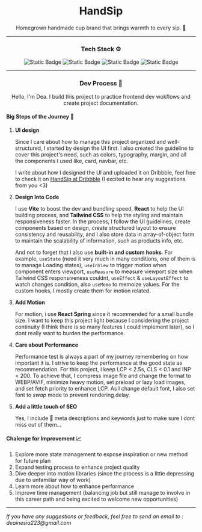 <!-- prettier-ignore-start -->
<div align="center">

# HandSip

Homegrown handmade cup brand that brings warmth to every sip. 🍵

---

### Tech Stack ⚙️

![Static Badge](https://img.shields.io/badge/Vite-%23646CFF?style=flat&logo=vite&logoColor=%23646CFF&labelColor=black)
![Static Badge](https://img.shields.io/badge/React-%2361DAFB?style=flat&logo=react&logoColor=%2361DAFB&labelColor=black)
![Static Badge](https://img.shields.io/badge/Tailwind%20CSS-%2306B6D4?style=flat&logo=tailwindcss&logoColor=%2306B6D4&labelColor=black)
![Static Badge](https://img.shields.io/badge/React%20Spring-white?style=flat&logo=spring_creators&logoColor=white&labelColor=black)

---

### Dev Process 💭

Hello, I'm Dea. I build this project to practice frontend dev wokflows and create project documentation.

</div>
<div align="left"> 
    
#### Big Steps of the Journey 🧩
  
1. **UI design**

    Since I care about how to manage this project organized and well-structured, I started by design the UI first. I also created the guideline to cover this project's need, such as colors, typography, margin, and all the components I used like, card, navbar, etc.

    I write about how I designed the UI and uploaded it on Dribbble, feel free to check it on [HandSip at Dribbble](https://dribbble.com/shots/26464291-HandSip-Homemade-Cup-Brand-Landing-Page) (I excited to hear any suggestions from you <3)

2. **Design Into Code**

   I use **Vite** to boost the dev and bundling speed, **React** to help the UI building process, and **Tailwind CSS** to help the styling and maintain responsiveness faster. In the process, I follow the UI guidelines, create components based on design, create structured layout to ensure consistency and reusability, and I also store data in array-of-object form to maintain the scalability of information, such as products info, etc.

   And not to forget that I also use **built-in and custom hooks**. For example, `useState` (need it very much in many conditions, one of them is to manage Loading states), `useInView` to trigger motion when component enters viewport, `useMeasure` to measure viewport size when Tailwind CSS responsiveness couldnt, `useEffect` & `useLayoutEffect` to watch changes condition, also `useMemo` to memoize values. For the custom hooks, I mostly create them for motion related.

3. **Add Motion**

   For motion, i use **React Spring** since it recommended for a small bundle size. I want to keep this project light because I considering the project continuity (I think there is so many features I could implement later), so I dont really want to burden the performance.

4. **Care about Performance**

   Performance test is always a part of my journey remembering on how important it is. I strive to keep the performance at the good state as recommendation. For this project, I keep LCP < 2.5s, CLS < 0.1 and INP < 200. To achieve that, I compress image file and change the format to WEBP/AVIF, minimize heavy motion, set preload or lazy load images, and set fetch priority to enhance LCP. As I change default font, I also set font to _swap_ mode to prevent rendering delay.

5. **Add a little touch of SEO**

   Yes, I include 🤏 meta descriptions and keywords just to make sure I dont miss out of them...

#### Chalenge for Improvement 📈

1. Explore more state management to expose inspiration or new method for future plan
2. Expand testing process to enhance project quality
3. Dive deeper into motion libraries (since the process is a little depressing due to unfamiliar way of work)
4. Learn more about how to enhance performance
5. Improve time management (balancing job but still manage to involve in this career path and being excited to welcome new opportunities)

---

_If you have any suggestions or feedback, feel free to send an email to : deainesia223@gmail.com_

</div>
<!-- prettier-ignore-end -->
